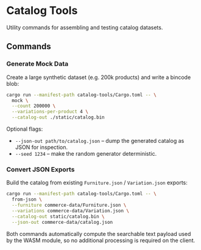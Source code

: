 # Catalog Tools

Utility commands for assembling and testing catalog datasets.

## Commands

### Generate Mock Data

Create a large synthetic dataset (e.g. 200k products) and write a bincode blob:

```bash
cargo run --manifest-path catalog-tools/Cargo.toml -- \
  mock \
  --count 200000 \
  --variations-per-product 4 \
  --catalog-out ./static/catalog.bin
```

Optional flags:

- `--json-out path/to/catalog.json` – dump the generated catalog as JSON for
  inspection.
- `--seed 1234` – make the random generator deterministic.

### Convert JSON Exports

Build the catalog from existing `Furniture.json` / `Variation.json` exports:

```bash
cargo run --manifest-path catalog-tools/Cargo.toml -- \
  from-json \
  --furniture commerce-data/Furniture.json \
  --variations commerce-data/Variation.json \
  --catalog-out static/catalog.bin \
  --json-out commerce-data/catalog.json
```

Both commands automatically compute the searchable text payload used by the
WASM module, so no additional processing is required on the client.
